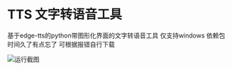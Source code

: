 # TTS 文字转语音工具
基于edge-tts的python带图形化界面的文字转语音工具 仅支持windows
依赖包时间久了有点忘了 可根据报错自行下载

![运行截图](https://github.com/5pyx55CG5ri4/TTS/assets/50692323/572fb06a-2999-403a-a555-3b0e7c4c375c)

